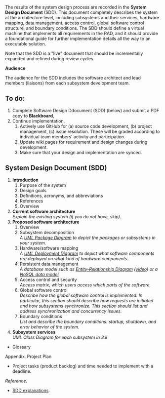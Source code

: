 The results of the system design process are recorded in the **System Design Document** (SDD). This document completely describes the system at the architecture level, including subsystems and their services, hardware mapping, data management, access control, global software control structure, and boundary conditions. The SDD should define a virtual machine that implements all requirements in the RAD, and it should provide a foundational guide for further implementation details all the way to an executable solution.

Note that the SDD is a "live" document that should be incrementally expanded and refined during review cycles.

**Audience**

The audience for the SDD includes the software architect and lead members (liaisons) from each subsystem development team.

## To do:
1. Complete Software Design Ddocument (SDD) (below) and submit a PDF copy to **Blackboard**,
2. Continue implementation,
   1. Actively use GitHub for (a) source code development, (b) project management, (c) issue resolution. These will be graded according to individual team members' activity and participation.
   2. Update wiki pages for requirement and design changes during development.
   3. Make sure that your design and implementation are synced.

## System Design Document (SDD)
1. **Introduction**
   1. Purpose of the system
   2. Design goals
   3. Definitions, acronyms, and abbreviations
   4. References
   5. Overview
2. **Current software architecture**<br/>
   _Explain the existing system (if you do not have, skip)._
3. **Proposed software architecture**
   1. Overview
   2. Subsystem decomposition<br/>
      _A [UML Package Diagram](https://www.uml-diagrams.org/package-diagrams-overview.html) to depict the packages or subsystems in your system._
   3. Hardware/software mapping<br/>
      _A [UML Deployment Diagram](https://www.conceptdraw.com/examples/online-shopping-hardware-software-mapping) to depict what software components are deployed on what kind of hardware components._
   4. Persistent data management<br/>
      _A database model such as [Entity-Relationship Diagram](https://drawio-app.com/entity-relationship-diagrams-with-draw-io/) ([video](https://www.youtube.com/watch?v=lAtCySGDD48)) or a [NoSQL data model](https://docs.mongodb.com/manual/core/data-modeling-introduction/)._
   5. Access control and security<br/>
      _Access matrix, which users access which parts of the software._
   6. Global software control<br/>
      _Describe how the global software control is implemented. In particular, this section should describe how requests are initiated and how subsystems synchronize. This section should list and address synchronization and concurrency issues._
   7. Boundary conditions<br/>
      _List and describe the boundary conditions: startup, shutdown, and error behavior of the system._
4. **Subsystem services**<br/>
      _UML Class Diagram for each subsystem in 3.ii_
- Glossary

Appendix. Project Plan
- Project tasks (product backlog) and time needed to implement with a deadline.

_Reference._
- [SDD explanations](https://www.cs.fsu.edu/~lacher/courses/COP3331/sdd.html).